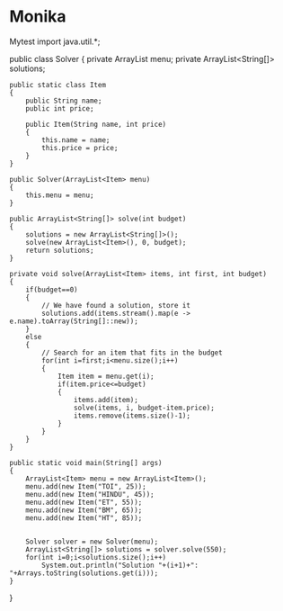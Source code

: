 # Monika
Mytest
import java.util.*;

public class Solver
{
    private ArrayList<Item> menu;
    private ArrayList<String[]> solutions;

    public static class Item
    {
        public String name;
        public int price;

        public Item(String name, int price)
        {
            this.name = name;
            this.price = price;
        }
    }

    public Solver(ArrayList<Item> menu)
    {
        this.menu = menu;
    }

    public ArrayList<String[]> solve(int budget)
    {
        solutions = new ArrayList<String[]>();
        solve(new ArrayList<Item>(), 0, budget);
        return solutions;
    }

    private void solve(ArrayList<Item> items, int first, int budget)
    {
        if(budget==0)
        {
            // We have found a solution, store it
            solutions.add(items.stream().map(e -> e.name).toArray(String[]::new));
        }
        else
        {
            // Search for an item that fits in the budget
            for(int i=first;i<menu.size();i++)
            {
                Item item = menu.get(i);
                if(item.price<=budget)
                {
                    items.add(item);
                    solve(items, i, budget-item.price);
                    items.remove(items.size()-1);
                }
            }
        }
    }

    public static void main(String[] args)
    {
        ArrayList<Item> menu = new ArrayList<Item>();
        menu.add(new Item("TOI", 25));
        menu.add(new Item("HINDU", 45));
        menu.add(new Item("ET", 55));
        menu.add(new Item("BM", 65));
        menu.add(new Item("HT", 85));
        

        Solver solver = new Solver(menu);
        ArrayList<String[]> solutions = solver.solve(550);
        for(int i=0;i<solutions.size();i++)
            System.out.println("Solution "+(i+1)+": "+Arrays.toString(solutions.get(i)));
    }
}
